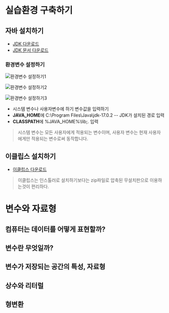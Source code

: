 # 실습환경 구축하기

## 자바 설치하기
- [JDK 다운로드](https://www.oracle.com/java/technologies/downloads/)
- [JDK 문서 다운로드](https://www.oracle.com/java/technologies/javase-jdk18-doc-downloads.html)

### 환경변수 설정하기
![환경변수 설정하기1](https://raw.githubusercontent.com/yonggyo1125/curriculum300H/main/1.JAVA(84%EC%8B%9C%EA%B0%84)/1%EC%9D%BC%EC%B0%A8(3h)%20-%20%EC%8B%A4%EC%8A%B5%ED%99%98%EA%B2%BD%20%EA%B5%AC%EC%B6%95%2C%EB%B3%80%EC%88%98%EC%99%80%20%EC%9E%90%EB%A3%8C%ED%98%95/images/%ED%99%98%EA%B2%BD%EB%B3%80%EC%88%98%EC%84%A4%EC%A0%95%ED%95%98%EA%B8%B01.png)

![환경변수 설정하기2](https://raw.githubusercontent.com/yonggyo1125/curriculum300H/main/1.JAVA(84%EC%8B%9C%EA%B0%84)/1%EC%9D%BC%EC%B0%A8(3h)%20-%20%EC%8B%A4%EC%8A%B5%ED%99%98%EA%B2%BD%20%EA%B5%AC%EC%B6%95%2C%EB%B3%80%EC%88%98%EC%99%80%20%EC%9E%90%EB%A3%8C%ED%98%95/images/%ED%99%98%EA%B2%BD%EB%B3%80%EC%88%98%EC%84%A4%EC%A0%95%ED%95%98%EA%B8%B02.png)

![환경변수 설정하기3](https://raw.githubusercontent.com/yonggyo1125/curriculum300H/main/1.JAVA(84%EC%8B%9C%EA%B0%84)/1%EC%9D%BC%EC%B0%A8(3h)%20-%20%EC%8B%A4%EC%8A%B5%ED%99%98%EA%B2%BD%20%EA%B5%AC%EC%B6%95%2C%EB%B3%80%EC%88%98%EC%99%80%20%EC%9E%90%EB%A3%8C%ED%98%95/images/%ED%99%98%EA%B2%BD%EB%B3%80%EC%88%98%EC%84%A4%EC%A0%95%ED%95%98%EA%B8%B03.png)


- 시스템 변수나 사용자변수에 하기 변수값을 입력하기
- **JAVA_HOME**에 C:\Program Files\Java\jdk-17.0.2 -- JDK가 설치된 경로 입력
- **CLASSPATH**에  %JAVA_HOME%\lib;. 입력 

>시스템 변수는 모든 사용자에게 적용되는 변수이며, 사용자 변수는 현재 사용자에게만 적용되는 변수로써 동작합니다.

## 이클립스 설치하기
- [이클립스 다운로드](https://www.eclipse.org/downloads/packages/)
>이클립스는 인스톨러로 설치하기보다는 zip파일로 압축된 무설치판으로 이용하는것이 편리하다.


# 변수와 자료형

## 컴퓨터는 데이터를 어떻게 표현할까?

## 변수란 무엇일까?

## 변수가 저장되는 공간의 특성, 자료형

## 상수와 리터럴

## 형변환 